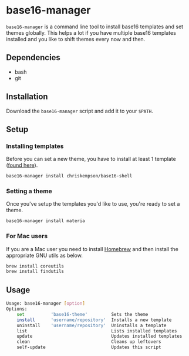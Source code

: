 # base16-manager
`base16-manager` is a command line tool to install base16 templates and set themes globally. This helps a lot if you have multiple base16 templates installed and you like to shift themes every now and then.

## Dependencies
* bash
* git

## Installation
Download the `base16-manager` script and add it to your `$PATH`.

## Setup
### Installing templates
Before you can set a new theme, you have to install at least 1 template ([found here](https://github.com/chriskempson/base16)).
```sh
base16-manager install chriskempson/base16-shell
```

### Setting a theme
Once you've setup the templates you'd like to use, you're ready to set a theme.
```sh
base16-manager install materia
```

### For Mac users
If you are a Mac user you need to install [Homebrew](https://brew.sh/index_se.html) and then install the appropriate GNU utils as below.
```sh
brew install coreutils
brew install findutils
```

## Usage
```sh
Usage: base16-manager [option]
Options:
    set          'base16-theme'         Sets the theme
    install      'username/repository'  Installs a new template
    uninstall    'username/repository'  Uninstalls a template
    list                                Lists installed templates
    update                              Updates installed templates
    clean                               Cleans up leftovers
    self-update                         Updates this script
```
